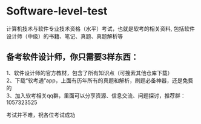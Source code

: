 # Software-level-test
计算机技术与软件专业技术资格（水平）考试，也就是软考的相关资料, 包括软件设计师（中级）的书籍、笔记、真题、真题解析等

## 备考软件设计师，你只需要3样东西：  
1、软件设计师的官方教材，包含了所有知识点（可搜索其他仓库下载）  
2、下载“软考通”app，上面有历年所有的真题和解析，刷题必备神器，还是免费的  
3、加入软考相关qq群，里面可以分享资源、信息交流、问题探讨，推荐群：1057323525  

考试并不难，祝各位考试成功
